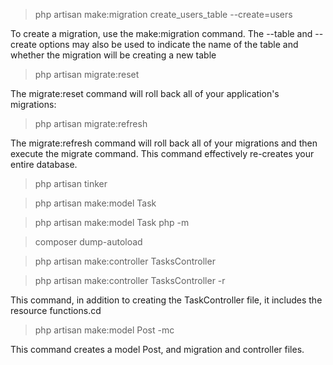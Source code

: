 > php artisan make:migration create_users_table --create=users

To create a migration, use the make:migration command. The --table and --create options may also be used to indicate the name of the table and whether the migration will be creating a new table

> php artisan migrate:reset

The migrate:reset command will roll back all of your application's migrations:

> php artisan migrate:refresh

The migrate:refresh command will roll back all of your migrations and then execute the  migrate command. This command effectively re-creates your entire database.

> php artisan tinker

> php artisan make:model Task

> php artisan make:model Task php -m

> composer dump-autoload

> php artisan make:controller TasksController

> php artisan make:controller TasksController -r

This command, in addition to creating the TaskController file, it includes the resource functions.cd 

> php artisan make:model Post -mc

This command creates a model Post, and migration and controller files.